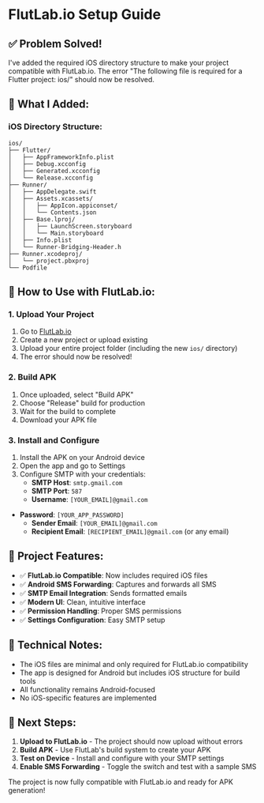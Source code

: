 # FlutLab.io Setup Guide

## ✅ Problem Solved!

I've added the required iOS directory structure to make your project compatible with FlutLab.io. The error "The following file is required for a Flutter project: ios/" should now be resolved.

## 📁 What I Added:

### iOS Directory Structure:
```
ios/
├── Flutter/
│   ├── AppFrameworkInfo.plist
│   ├── Debug.xcconfig
│   ├── Generated.xcconfig
│   └── Release.xcconfig
├── Runner/
│   ├── AppDelegate.swift
│   ├── Assets.xcassets/
│   │   ├── AppIcon.appiconset/
│   │   └── Contents.json
│   ├── Base.lproj/
│   │   ├── LaunchScreen.storyboard
│   │   └── Main.storyboard
│   ├── Info.plist
│   └── Runner-Bridging-Header.h
├── Runner.xcodeproj/
│   └── project.pbxproj
└── Podfile
```

## 🚀 How to Use with FlutLab.io:

### 1. Upload Your Project
1. Go to [FlutLab.io](https://flutlab.io)
2. Create a new project or upload existing
3. Upload your entire project folder (including the new `ios/` directory)
4. The error should now be resolved!

### 2. Build APK
1. Once uploaded, select "Build APK"
2. Choose "Release" build for production
3. Wait for the build to complete
4. Download your APK file

### 3. Install and Configure
1. Install the APK on your Android device
2. Open the app and go to Settings
3. Configure SMTP with your credentials:
   - **SMTP Host**: `smtp.gmail.com`
   - **SMTP Port**: `587`
   - **Username**: `[YOUR_EMAIL]@gmail.com`
- **Password**: `[YOUR_APP_PASSWORD]`
   - **Sender Email**: `[YOUR_EMAIL]@gmail.com`
   - **Recipient Email**: `[RECIPIENT_EMAIL]@gmail.com` (or any email)

## 📱 Project Features:

- ✅ **FlutLab.io Compatible**: Now includes required iOS files
- ✅ **Android SMS Forwarding**: Captures and forwards all SMS
- ✅ **SMTP Email Integration**: Sends formatted emails
- ✅ **Modern UI**: Clean, intuitive interface
- ✅ **Permission Handling**: Proper SMS permissions
- ✅ **Settings Configuration**: Easy SMTP setup

## 🔧 Technical Notes:

- The iOS files are minimal and only required for FlutLab.io compatibility
- The app is designed for Android but includes iOS structure for build tools
- All functionality remains Android-focused
- No iOS-specific features are implemented

## 🎯 Next Steps:

1. **Upload to FlutLab.io** - The project should now upload without errors
2. **Build APK** - Use FlutLab's build system to create your APK
3. **Test on Device** - Install and configure with your SMTP settings
4. **Enable SMS Forwarding** - Toggle the switch and test with a sample SMS

The project is now fully compatible with FlutLab.io and ready for APK generation!
